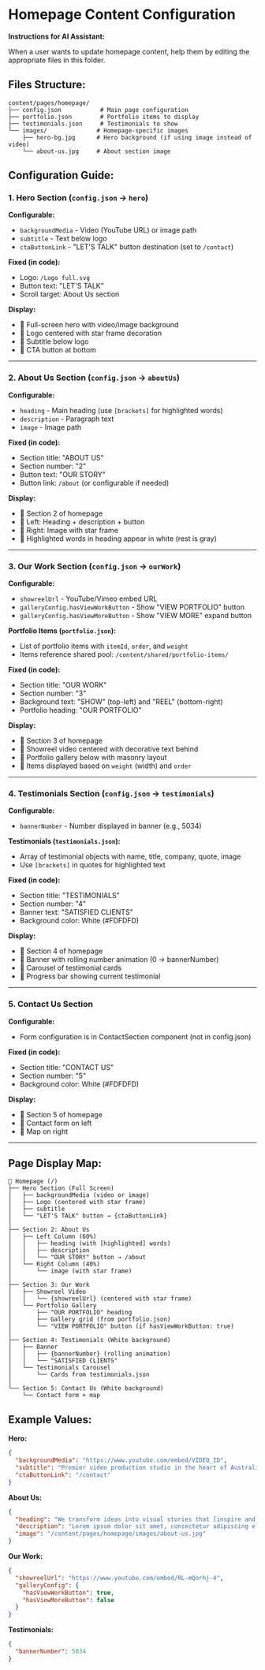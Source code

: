 # Homepage Content Configuration

**Instructions for AI Assistant:**

When a user wants to update homepage content, help them by editing the appropriate files in this folder.

## Files Structure:

```
content/pages/homepage/
├── config.json           # Main page configuration
├── portfolio.json        # Portfolio items to display
├── testimonials.json     # Testimonials to show
└── images/              # Homepage-specific images
    ├── hero-bg.jpg      # Hero background (if using image instead of video)
    └── about-us.jpg     # About section image
```

## Configuration Guide:

### 1. Hero Section (`config.json` → `hero`)

**Configurable:**
- `backgroundMedia` - Video (YouTube URL) or image path
- `subtitle` - Text below logo
- `ctaButtonLink` - "LET'S TALK" button destination (set to `/contact`)

**Fixed (in code):**
- Logo: `/Logo full.svg`
- Button text: "LET'S TALK"
- Scroll target: About Us section

**Display:**
- 📍 Full-screen hero with video/image background
- 📍 Logo centered with star frame decoration
- 📍 Subtitle below logo
- 📍 CTA button at bottom

---

### 2. About Us Section (`config.json` → `aboutUs`)

**Configurable:**
- `heading` - Main heading (use `[brackets]` for highlighted words)
- `description` - Paragraph text
- `image` - Image path

**Fixed (in code):**
- Section title: "ABOUT US"
- Section number: "2"
- Button text: "OUR STORY"
- Button link: `/about` (or configurable if needed)

**Display:**
- 📍 Section 2 of homepage
- 📍 Left: Heading + description + button
- 📍 Right: Image with star frame
- 📍 Highlighted words in heading appear in white (rest is gray)

---

### 3. Our Work Section (`config.json` → `ourWork`)

**Configurable:**
- `showreelUrl` - YouTube/Vimeo embed URL
- `galleryConfig.hasViewWorkButton` - Show "VIEW PORTFOLIO" button
- `galleryConfig.hasViewMoreButton` - Show "VIEW MORE" expand button

**Portfolio Items (`portfolio.json`):**
- List of portfolio items with `itemId`, `order`, and `weight`
- Items reference shared pool: `/content/shared/portfolio-items/`

**Fixed (in code):**
- Section title: "OUR WORK"
- Section number: "3"
- Background text: "SHOW" (top-left) and "REEL" (bottom-right)
- Portfolio heading: "OUR PORTFOLIO"

**Display:**
- 📍 Section 3 of homepage
- 📍 Showreel video centered with decorative text behind
- 📍 Portfolio gallery below with masonry layout
- 📍 Items displayed based on `weight` (width) and `order`

---

### 4. Testimonials Section (`config.json` → `testimonials`)

**Configurable:**
- `bannerNumber` - Number displayed in banner (e.g., 5034)

**Testimonials (`testimonials.json`):**
- Array of testimonial objects with name, title, company, quote, image
- Use `[brackets]` in quotes for highlighted text

**Fixed (in code):**
- Section title: "TESTIMONIALS"
- Section number: "4"
- Banner text: "SATISFIED CLIENTS"
- Background color: White (#FDFDFD)

**Display:**
- 📍 Section 4 of homepage
- 📍 Banner with rolling number animation (0 → bannerNumber)
- 📍 Carousel of testimonial cards
- 📍 Progress bar showing current testimonial

---

### 5. Contact Us Section

**Configurable:**
- Form configuration is in ContactSection component (not in config.json)

**Fixed (in code):**
- Section title: "CONTACT US"
- Section number: "5"
- Background color: White (#FDFDFD)

**Display:**
- 📍 Section 5 of homepage
- 📍 Contact form on left
- 📍 Map on right

---

## Page Display Map:

```
📄 Homepage (/)
├── Hero Section (Full Screen)
│   ├── backgroundMedia (video or image)
│   ├── Logo (centered with star frame)
│   ├── subtitle
│   └── "LET'S TALK" button → {ctaButtonLink}
│
├── Section 2: About Us
│   ├── Left Column (60%)
│   │   ├── heading (with [highlighted] words)
│   │   ├── description
│   │   └── "OUR STORY" button → /about
│   └── Right Column (40%)
│       └── image (with star frame)
│
├── Section 3: Our Work
│   ├── Showreel Video
│   │   └── {showreelUrl} (centered with star frame)
│   └── Portfolio Gallery
│       ├── "OUR PORTFOLIO" heading
│       ├── Gallery grid (from portfolio.json)
│       └── "VIEW PORTFOLIO" button (if hasViewWorkButton: true)
│
├── Section 4: Testimonials (White background)
│   ├── Banner
│   │   ├── {bannerNumber} (rolling animation)
│   │   └── "SATISFIED CLIENTS"
│   └── Testimonials Carousel
│       └── Cards from testimonials.json
│
└── Section 5: Contact Us (White background)
    └── Contact form + map
```

## Example Values:

**Hero:**
```json
{
  "backgroundMedia": "https://www.youtube.com/embed/VIDEO_ID",
  "subtitle": "Premier video production studio in the heart of Australia",
  "ctaButtonLink": "/contact"
}
```

**About Us:**
```json
{
  "heading": "We transform ideas into visual stories that [inspire and connect]",
  "description": "Lorem ipsum dolor sit amet, consectetur adipiscing elit...",
  "image": "/content/pages/homepage/images/about-us.jpg"
}
```

**Our Work:**
```json
{
  "showreelUrl": "https://www.youtube.com/embed/RL-mQorhj-4",
  "galleryConfig": {
    "hasViewWorkButton": true,
    "hasViewMoreButton": false
  }
}
```

**Testimonials:**
```json
{
  "bannerNumber": 5034
}
```
